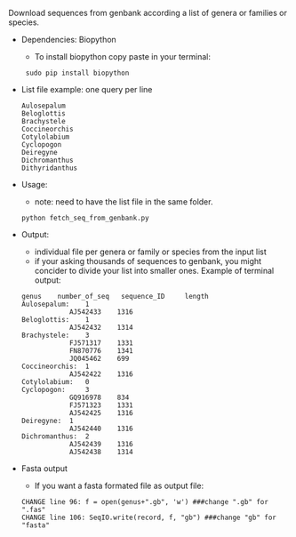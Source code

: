 Download sequences from genbank according a list of genera or families or species. 


- Dependencies: Biopython
	- To install biopython copy paste in your terminal: 
	```
	 sudo pip install biopython
	```

- List file example: one query per line
	```
	Aulosepalum
	Beloglottis
	Brachystele
	Coccineorchis
	Cotylolabium
	Cyclopogon
	Deiregyne
	Dichromanthus
	Dithyridanthus
	```
- Usage:
	- note: need to have the list file in the same folder.
	```
	python fetch_seq_from_genbank.py
	```

- Output:
	- individual file per genera or family or species from the input list
	- if your asking thousands of sequences to genbank, you might concider to divide your list into smaller ones.
	Example of terminal output: 
	```
	genus	 number_of_seq 	 sequence_ID 	 length
	Aulosepalum: 	1
				AJ542433	1316
	Beloglottis: 	1
				AJ542432	1314
	Brachystele: 	3
				FJ571317	1331
				FN870776	1341
				JQ045462	699
	Coccineorchis: 	1
				AJ542422	1316
	Cotylolabium: 	0
	Cyclopogon: 	3
				GQ916978	834
				FJ571323	1331
				AJ542425	1316
	Deiregyne: 	1
				AJ542440	1316
	Dichromanthus: 	2
				AJ542439	1316
				AJ542438	1314
	```

- Fasta output
	- If you want a fasta formated file as output file: 
	```
	CHANGE line 96: f = open(genus+".gb", 'w') ###change ".gb" for ".fas"
	CHANGE line 106: SeqIO.write(record, f, "gb") ###change "gb" for "fasta"
	```

